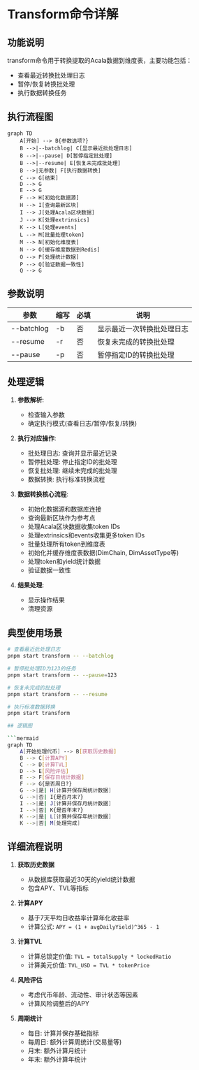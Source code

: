 # Transform命令详解

## 功能说明
transform命令用于转换提取的Acala数据到维度表，主要功能包括：
- 查看最近转换批处理日志
- 暂停/恢复转换批处理
- 执行数据转换任务

## 执行流程图
```mermaid
graph TD
    A[开始] --> B{参数选项?}
    B -->|--batchlog| C[显示最近批处理日志]
    B -->|--pause| D[暂停指定批处理]
    B -->|--resume| E[恢复未完成批处理]
    B -->|无参数| F[执行数据转换]
    C --> G[结束]
    D --> G
    E --> G
    F --> H[初始化数据源]
    H --> I[查询最新区块]
    I --> J[处理Acala区块数据]
    J --> K[处理extrinsics]
    K --> L[处理events]
    L --> M[批量处理token]
    M --> N[初始化维度表]
    N --> O[缓存维度数据到Redis]
    O --> P[处理统计数据]
    P --> Q[验证数据一致性]
    Q --> G
```

## 参数说明
| 参数 | 缩写 | 必填 | 说明 |
|------|------|------|------|
| --batchlog | -b | 否 | 显示最近一次转换批处理日志 |
| --resume | -r | 否 | 恢复未完成的转换批处理 |
| --pause | -p | 否 | 暂停指定ID的转换批处理 |

## 处理逻辑
1. **参数解析**:
   - 检查输入参数
   - 确定执行模式(查看日志/暂停/恢复/转换)

2. **执行对应操作**:
   - 批处理日志: 查询并显示最近记录
   - 暂停批处理: 停止指定ID的批处理
   - 恢复批处理: 继续未完成的批处理
   - 数据转换: 执行标准转换流程

3. **数据转换核心流程**:
   - 初始化数据源和数据库连接
   - 查询最新区块作为参考点
   - 处理Acala区块数据收集token IDs
   - 处理extrinsics和events收集更多token IDs
   - 批量处理所有token到维度表
   - 初始化并缓存维度表数据(DimChain, DimAssetType等)
   - 处理token和yield统计数据
   - 验证数据一致性

4. **结果处理**:
   - 显示操作结果
   - 清理资源

## 典型使用场景
```bash
# 查看最近批处理日志
pnpm start transform -- --batchlog

# 暂停批处理ID为123的任务
pnpm start transform -- --pause=123

# 恢复未完成的批处理
pnpm start transform -- --resume

# 执行标准数据转换
pnpm start transform

## 逻辑图

```mermaid
graph TD
    A[开始处理代币] --> B[获取历史数据]
    B --> C[计算APY]
    C --> D[计算TVL]
    D --> E[风险评估]
    E --> F[保存日统计数据]
    F --> G{是否周日?}
    G -->|是| H[计算并保存周统计数据]
    G -->|否| I{是否月末?}
    I -->|是| J[计算并保存月统计数据]
    I -->|否| K{是否年末?}
    K -->|是| L[计算并保存年统计数据]
    K -->|否| M[处理完成]
```

## 详细流程说明

1. **获取历史数据**
   - 从数据库获取最近30天的yield统计数据
   - 包含APY、TVL等指标

2. **计算APY**
   - 基于7天平均日收益率计算年化收益率
   - 计算公式: `APY = (1 + avgDailyYield)^365 - 1`

3. **计算TVL**
   - 计算总锁定价值: `TVL = totalSupply * lockedRatio`
   - 计算美元价值: `TVL_USD = TVL * tokenPrice`

4. **风险评估**
   - 考虑代币年龄、流动性、审计状态等因素
   - 计算风险调整后的APY

5. **周期统计**
   - 每日: 计算并保存基础指标
   - 每周日: 额外计算周统计(交易量等)
   - 月末: 额外计算月统计
   - 年末: 额外计算年统计